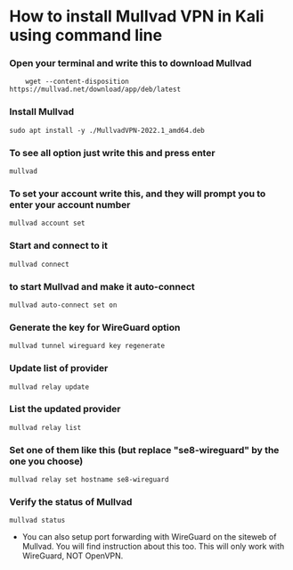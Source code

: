 
# How to install Mullvad VPN in Kali using command line



### Open your terminal and write this to download Mullvad

        wget --content-disposition https://mullvad.net/download/app/deb/latest


### Install Mullvad

    sudo apt install -y ./MullvadVPN-2022.1_amd64.deb


### To see all option just write this and press enter
    mullvad

### To set your account write this, and they will prompt you to enter your account number
    mullvad account set 

### Start and connect to it
    mullvad connect

### to start Mullvad and make it auto-connect
    mullvad auto-connect set on

### Generate the key for WireGuard option
    mullvad tunnel wireguard key regenerate 

### Update list of provider
    mullvad relay update   

### List the updated provider
    mullvad relay list

### Set one of them like this (but replace "se8-wireguard" by the one you choose)
    mullvad relay set hostname se8-wireguard

### Verify the status of Mullvad
    mullvad status


* You can also setup port forwarding with WireGuard on the siteweb of Mullvad. You will find instruction about this too. This will only work with WireGuard, NOT OpenVPN.

